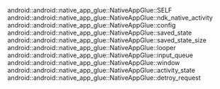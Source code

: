 android::android::native_app_glue::NativeAppGlue::SELF
android::android::native_app_glue::NativeAppGlue::ndk_native_activity
android::android::native_app_glue::NativeAppGlue::config
android::android::native_app_glue::NativeAppGlue::saved_state
android::android::native_app_glue::NativeAppGlue::saved_state_size
android::android::native_app_glue::NativeAppGlue::looper
android::android::native_app_glue::NativeAppGlue::input_queue
android::android::native_app_glue::NativeAppGlue::window
android::android::native_app_glue::NativeAppGlue::activity_state
android::android::native_app_glue::NativeAppGlue::detroy_request